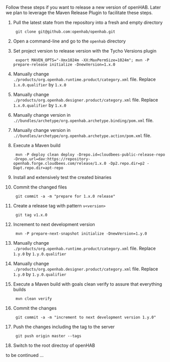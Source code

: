 Follow these steps if you want to release a new version of openHAB. Later we plan to leverage the Maven Release Plugin to facilitate these steps.

1. Pull the latest state from the repository into a fresh and empty directory

        git clone git@github.com:openhab/openhab.git
1. Open a command-line and go to the `openhab` directory
1. Set project version to release version with the Tycho Versions plugin

        export MAVEN_OPTS="-Xmx1024m -XX:MaxPermSize=1024m"; mvn -P prepare-release initialize -DnewVersion=1.x.0
1. Manually change `./products/org.openhab.runtime.product/category.xml` file. Replace `1.x.0.qualifier` by `1.x.0`
1. Manually change `./products/org.openhab.designer.product/category.xml` file. Replace `1.x.0.qualifier` by `1.x.0`
1. Manually change version in `.//bundles/archetype/org.openhab.archetype.binding/pom.xml` file.
1. Manually change version in `.//bundles/archetype/org.openhab.archetype.action/pom.xml` file.
1. Execute a Maven build

        mvn -P deploy clean deploy -Drepo.id=cloudbees-public-release-repo -Drepo.url=dav:https://repository-openhab.forge.cloudbees.com/release/1.x.0 -Dp2.repo.dir=p2 -Dapt.repo.dir=apt-repo
1. Install and extensively test the created binaries
1. Commit the changed files

        git commit -a -m "prepare for 1.x.0 release"
1. Create a release tag with pattern `v<version>`

        git tag v1.x.0
1. Increment to next development version

        mvn -P prepare-next-snapshot initialize -DnewVersion=1.y.0
1. Manually change `./products/org.openhab.runtime.product/category.xml` file. Replace `1.y.0` by `1.y.0.qualifier`
1. Manually change `./products/org.openhab.designer.product/category.xml` file. Replace `1.y.0` by `1.y.0.qualifier`
1. Execute a Maven build with goals clean verify to assure that everything builds

        mvn clean verify
1. Commit the changes

        git commit -a -m "increment to next development version 1.y.0"
1. Push the changes including the tag to the server

        git push origin master --tags
1. Switch to the root directoy of openHAB

to be continued …